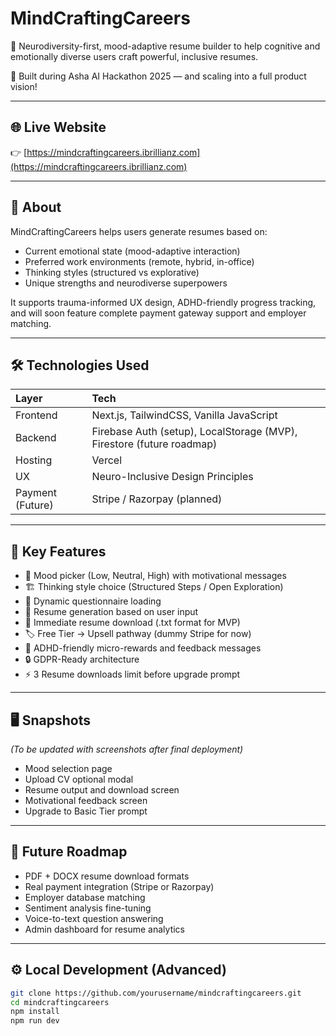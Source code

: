 # MindCraftingCareers

🚀 Neurodiversity-first, mood-adaptive resume builder to help cognitive and emotionally diverse users craft powerful, inclusive resumes.

🌟 Built during Asha AI Hackathon 2025 — and scaling into a full product vision!

---

## 🌐 Live Website

👉 [https://mindcraftingcareers.ibrillianz.com](https://mindcraftingcareers.ibrillianz.com)

---

## 🧠 About

MindCraftingCareers helps users generate resumes based on:
- Current emotional state (mood-adaptive interaction)
- Preferred work environments (remote, hybrid, in-office)
- Thinking styles (structured vs explorative)
- Unique strengths and neurodiverse superpowers

It supports trauma-informed UX design, ADHD-friendly progress tracking, and will soon feature complete payment gateway support and employer matching.

---

## 🛠 Technologies Used

| Layer | Tech |
|:---|:---|
| Frontend | Next.js, TailwindCSS, Vanilla JavaScript |
| Backend | Firebase Auth (setup), LocalStorage (MVP), Firestore (future roadmap) |
| Hosting | Vercel |
| UX | Neuro-Inclusive Design Principles |
| Payment (Future) | Stripe / Razorpay (planned) |

---

## 🎯 Key Features

- 🧠 Mood picker (Low, Neutral, High) with motivational messages
- 🏗️ Thinking style choice (Structured Steps / Open Exploration)
- 📝 Dynamic questionnaire loading
- 📄 Resume generation based on user input
- 💾 Immediate resume download (.txt format for MVP)
- 🏷️ Free Tier → Upsell pathway (dummy Stripe for now)
- 🌟 ADHD-friendly micro-rewards and feedback messages
- 🔒 GDPR-Ready architecture
- ⚡ 3 Resume downloads limit before upgrade prompt

---

## 🖥️ Snapshots

*(To be updated with screenshots after final deployment)*

- Mood selection page
- Upload CV optional modal
- Resume output and download screen
- Motivational feedback screen
- Upgrade to Basic Tier prompt

---

## 🧩 Future Roadmap

- PDF + DOCX resume download formats
- Real payment integration (Stripe or Razorpay)
- Employer database matching
- Sentiment analysis fine-tuning
- Voice-to-text question answering
- Admin dashboard for resume analytics

---

## ⚙️ Local Development (Advanced)

```bash
git clone https://github.com/yourusername/mindcraftingcareers.git
cd mindcraftingcareers
npm install
npm run dev
